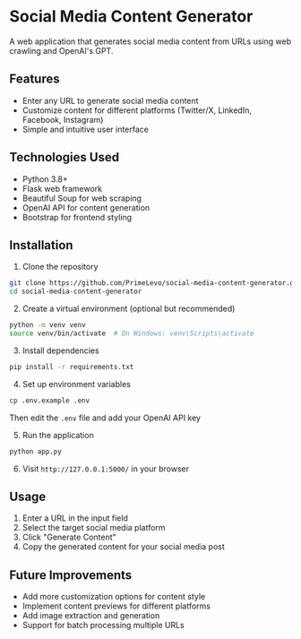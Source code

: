 # Social Media Content Generator

A web application that generates social media content from URLs using web crawling and OpenAI's GPT.

## Features

- Enter any URL to generate social media content
- Customize content for different platforms (Twitter/X, LinkedIn, Facebook, Instagram)
- Simple and intuitive user interface

## Technologies Used

- Python 3.8+
- Flask web framework
- Beautiful Soup for web scraping
- OpenAI API for content generation
- Bootstrap for frontend styling

## Installation

1. Clone the repository

```bash
git clone https://github.com/PrimeLevo/social-media-content-generator.git
cd social-media-content-generator
```

2. Create a virtual environment (optional but recommended)

```bash
python -m venv venv
source venv/bin/activate  # On Windows: venv\Scripts\activate
```

3. Install dependencies

```bash
pip install -r requirements.txt
```

4. Set up environment variables

```bash
cp .env.example .env
```

Then edit the `.env` file and add your OpenAI API key

5. Run the application

```bash
python app.py
```

6. Visit `http://127.0.0.1:5000/` in your browser

## Usage

1. Enter a URL in the input field
2. Select the target social media platform
3. Click "Generate Content"
4. Copy the generated content for your social media post

## Future Improvements

- Add more customization options for content style
- Implement content previews for different platforms
- Add image extraction and generation
- Support for batch processing multiple URLs